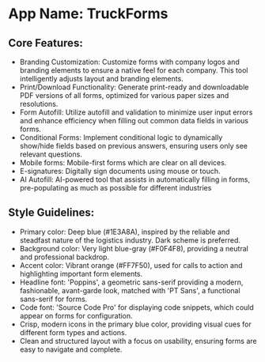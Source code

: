 # **App Name**: TruckForms

## Core Features:

- Branding Customization: Customize forms with company logos and branding elements to ensure a native feel for each company. This tool intelligently adjusts layout and branding elements.
- Print/Download Functionality: Generate print-ready and downloadable PDF versions of all forms, optimized for various paper sizes and resolutions.
- Form Autofill: Utilize autofill and validation to minimize user input errors and enhance efficiency when filling out common data fields in various forms.
- Conditional Forms: Implement conditional logic to dynamically show/hide fields based on previous answers, ensuring users only see relevant questions.
- Mobile forms: Mobile-first forms which are clear on all devices.
- E-signatures: Digitally sign documents using mouse or touch.
- AI Autofill: AI-powered tool that assists in automatically filling in forms, pre-populating as much as possible for different industries

## Style Guidelines:

- Primary color: Deep blue (#1E3A8A), inspired by the reliable and steadfast nature of the logistics industry. Dark scheme is preferred.
- Background color: Very light blue-gray (#F0F4F8), providing a neutral and professional backdrop.
- Accent color: Vibrant orange (#FF7F50), used for calls to action and highlighting important form elements.
- Headline font: 'Poppins', a geometric sans-serif providing a modern, fashionable, avant-garde look, matched with 'PT Sans', a functional sans-serif for forms.
- Code font: 'Source Code Pro' for displaying code snippets, which could appear on forms for configuration.
- Crisp, modern icons in the primary blue color, providing visual cues for different form types and actions.
- Clean and structured layout with a focus on usability, ensuring forms are easy to navigate and complete.